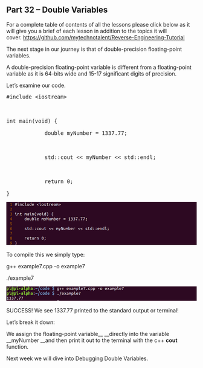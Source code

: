 ## Part 32 – Double Variables

For a complete table of contents of all the lessons please click below as it will give you a brief of each lesson in addition to the topics it will cover.&nbsp;https://github.com/mytechnotalent/Reverse-Engineering-Tutorial

The next stage in our journey is that of double-precision floating-point variables.&nbsp;

A double-precision floating-point variable is different from a floating-point variable as it is 64-bits wide and 15-17 significant digits of precision.

Let’s examine our code.

<pre spellcheck="false">#include &lt;iostream&gt;

&nbsp;

int main(void) {

&nbsp;&nbsp;&nbsp;&nbsp;&nbsp;&nbsp;&nbsp;&nbsp;&nbsp;&nbsp;&nbsp; double myNumber = 1337.77;

&nbsp;

&nbsp;&nbsp;&nbsp;&nbsp;&nbsp;&nbsp;&nbsp;&nbsp;&nbsp;&nbsp;&nbsp; std::cout &lt;&lt; myNumber &lt;&lt; std::endl;

&nbsp;

&nbsp;&nbsp;&nbsp;&nbsp;&nbsp;&nbsp;&nbsp;&nbsp;&nbsp;&nbsp;&nbsp; return 0;

}
</pre>

<div class="slate-resizable-image-embed slate-image-embed__resize-full-width"><img src="/imgs/1522403579256.jpg"/></div>

To compile this we simply type:

g++ example7.cpp -o example7

./example7

<div class="slate-resizable-image-embed slate-image-embed__resize-full-width"><img src="/imgs/1522403604790.jpg"/></div>

SUCCESS!&nbsp;We see 1337.77 printed to the standard output or terminal!

Let’s break it down:

We assign the floating-point variable__ __directly into the variable __myNumber __and then print it out to the terminal with the c++ __cout__ function.

Next week we will dive into Debugging Double Variables.